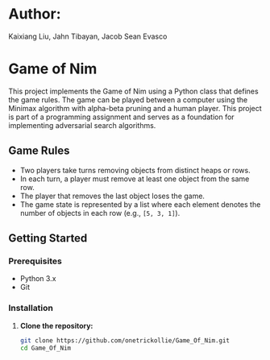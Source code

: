 # Author: 
Kaixiang Liu, 
Jahn Tibayan, 
Jacob Sean Evasco


# Game of Nim

This project implements the Game of Nim using a Python class that defines the game rules. The game can be played between a computer using the Minimax algorithm with alpha-beta pruning and a human player. This project is part of a programming assignment and serves as a foundation for implementing adversarial search algorithms.

## Game Rules

- Two players take turns removing objects from distinct heaps or rows.
- In each turn, a player must remove at least one object from the same row.
- The player that removes the last object loses the game.
- The game state is represented by a list where each element denotes the number of objects in each row (e.g., `[5, 3, 1]`).

## Getting Started

### Prerequisites

- Python 3.x
- Git

### Installation

1. **Clone the repository:**
   ```sh
   git clone https://github.com/onetrickollie/Game_Of_Nim.git
   cd Game_Of_Nim
